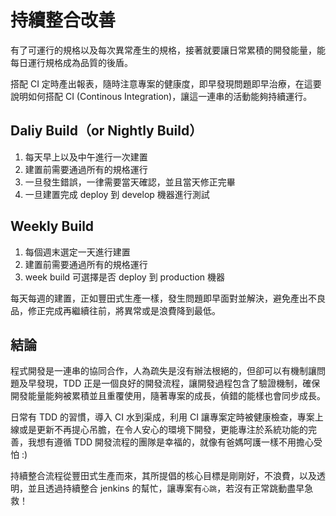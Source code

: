 持續整合改善
============

有了可運行的規格以及每次異常產生的規格，接著就要讓日常累積的開發能量，能每日運行規格成為品質的後盾。

搭配 CI 定時產出報表，隨時注意專案的健康度，即早發現問題即早治療，在這要說明如何搭配 CI (Continous Integration)，讓這一連串的活動能夠持續運行。

Daliy Build（or Nightly Build）
-------------------------------

1.	每天早上以及中午進行一次建置
2.	建置前需要通過所有的規格運行
3.	一旦發生錯誤，一律需要當天確認，並且當天修正完畢
4.	一旦建置完成 deploy 到 develop 機器進行測試

Weekly Build
-------------

1.	每個週末選定一天進行建置
2.	建置前需要通過所有的規格運行
3.	week build 可選擇是否 deploy 到 production 機器

每天每週的建置，正如豐田式生產一樣，發生問題即早面對並解決，避免產出不良品，修正完成再繼續往前，將異常或是浪費降到最低。

結論
----

程式開發是一連串的協同合作，人為疏失是沒有辦法根絕的，但卻可以有機制讓問題及早發現，TDD 正是一個良好的開發流程，讓開發過程包含了驗證機制，確保開發能量能夠被累積並且重覆使用，隨著專案的成長，偵錯的能樣也會同步成長。

日常有 TDD 的習慣，導入 CI 水到渠成，利用 CI 讓專案定時被健康檢查，專案上線或是更新不再提心吊膽，在令人安心的環境下開發，更能專注於系統功能的完善，我想有遵循 TDD 開發流程的團隊是幸福的，就像有爸媽呵護一樣不用擔心受怕 :)

持續整合流程從豐田式生產而來，其所提倡的核心目標是剛剛好，不浪費，以及透明，並且透過持續整合 jenkins 的幫忙，讓專案有`心跳`，若沒有正常跳動盡早急救！
